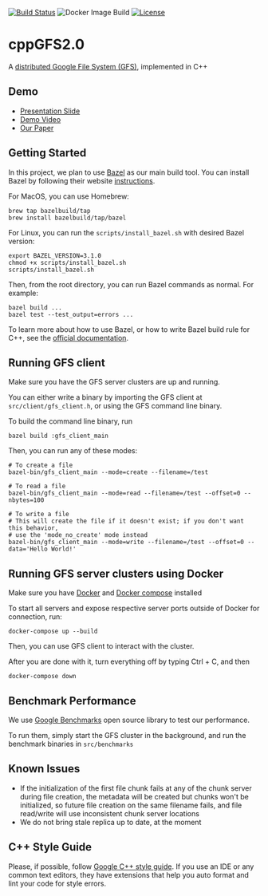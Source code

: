 [![Build Status](https://travis-ci.com/Gan-Tu/cppGFS2.0.svg?branch=master)](https://travis-ci.com/Gan-Tu/cppGFS2.0)
![Docker Image Build](https://github.com/Gan-Tu/cppGFS2.0/workflows/Docker%20Image%20CI/badge.svg)
[![License](https://img.shields.io/badge/License-Apache%202.0-blue.svg)](https://opensource.org/licenses/Apache-2.0)

# cppGFS2.0
A [distributed Google File System (GFS)](https://research.google/pubs/pub51), implemented in C++

## Demo

* [Presentation Slide](https://docs.google.com/presentation/d/1bQr_XluTRHOCHalKPw1VULvgMpBHS4MAqIj6UrpRQPM/edit?usp=sharing)
* [Demo Video](https://youtu.be/EX-ELL_43Og)
* [Our Paper](data/CS244B_Final_Paper.pdf)

## Getting Started

In this project, we plan to use [Bazel](http://bazel.build) as our main build tool. You can install Bazel by following their website [instructions](https://docs.bazel.build/versions/master/install.html).

For MacOS, you can use Homebrew:

```
brew tap bazelbuild/tap
brew install bazelbuild/tap/bazel
```

For Linux, you can run the `scripts/install_bazel.sh` with desired Bazel version:

```
export BAZEL_VERSION=3.1.0
chmod +x scripts/install_bazel.sh
scripts/install_bazel.sh
```

Then, from the root directory, you can run Bazel commands as normal. For example:

```
bazel build ...
bazel test --test_output=errors ...
```

To learn more about how to use Bazel, or how to write Bazel build rule for C++, see the [official documentation](https://docs.bazel.build/versions/master/bazel-overview.html).

## Running GFS client

Make sure you have the GFS server clusters are up and running.

You can either write a binary by importing the GFS client at `src/client/gfs_client.h`, or using the GFS command line binary.

To build the command line binary, run

```
bazel build :gfs_client_main
```

Then, you can run any of these modes:

```
# To create a file
bazel-bin/gfs_client_main --mode=create --filename=/test

# To read a file
bazel-bin/gfs_client_main --mode=read --filename=/test --offset=0 --nbytes=100

# To write a file
# This will create the file if it doesn't exist; if you don't want this behavior,
# use the 'mode_no_create' mode instead
bazel-bin/gfs_client_main --mode=write --filename=/test --offset=0 --data='Hello World!'
```

## Running GFS server clusters using Docker

Make sure you have [Docker](https://docs.docker.com/engine/install/) and [Docker compose](https://docs.docker.com/compose/install/) installed

To start all servers and expose respective server ports outside of Docker for connection, run:

```
docker-compose up --build
```

Then, you can use GFS client to interact with the cluster.

After you are done with it, turn everything off by typing Ctrl + C, and then

```
docker-compose down
```

## Benchmark Performance

We use [Google Benchmarks](https://github.com/google/benchmark) open source library to test our performance.

To run them, simply start the GFS cluster in the background, and run the benchmark binaries in `src/benchmarks`

## Known Issues

- If the initialization of the first file chunk fails at any of the chunk server during file creation, the metadata will be created but chunks won't be initialized, so future file creation on the same filename fails, and file read/write will use inconsistent chunk server locations
- We do not bring stale replica up to date, at the moment


## C++ Style Guide

Please, if possible, follow [Google C++ style guide](https://google.github.io/styleguide/cppguide.html). If you use an IDE or any common text editors, they have extensions that help you auto format and lint your code for style errors.


